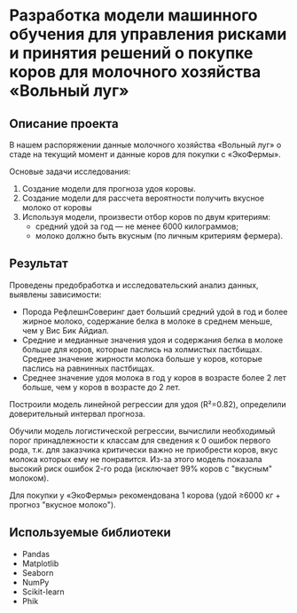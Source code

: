 # Разработка модели машинного обучения для управления рисками и принятия решений о покупке коров для молочного хозяйства «Вольный луг»

## Описание проекта

В нашем распоряжении данные молочного хозяйства «Вольный луг» о стаде на текущий момент и данные коров для покупки с «ЭкоФермы».

Основые задачи исследования:

1. Создание модели для прогноза удоя коровы.
2. Создание модели для рассчета вероятности получить вкусное молоко от коровы
3. Используя модели, произвести отбор коров по двум критериям:
    - средний удой за год — не менее 6000 килограммов;
    - молоко должно быть вкусным (по личным критериям фермера).

## Результат

Проведены предобработка и исследовательский анализ данных, выявлены зависимости:
- Порода РефлешнСоверинг дает больший средний удой в год и более жирное молоко, содержание белка в молоке в среднем меньше, чем у Вис Бик Айдиал.
- Средние и медианные значения удоя и содержания белка в молоке больше для коров, которые паслись на холмистых пастбищах. Среднее значение жирности молока больше у коров, которые паслись на равнинных пастбищах.
- Среднее значение удоя молока в год у коров в возрасте более 2 лет больше, чем у коров в возрасте до 2 лет.

Построили модель линейной регрессии для удоя (R²=0.82), определили доверительный интервал прогноза. 

Обучили модель логистической регрессии, вычислили необходимый порог принадлежности к классам для сведения к 0 ошибок первого рода, т.к. для заказчика критически важно не приобрести коров, вкус молока которых ему не понравится. Из-за этого модель показала высокий риск ошибок 2-го рода (исключает 99% коров с "вкусным" молоком).

Для покупки у «ЭкоФермы» рекомендована 1 корова (удой ≥6000 кг + прогноз "вкусное молоко").

## Используемые библиотеки

- Pandas
- Matplotlib
- Seaborn
- NumPy
- Scikit-learn
- Phik